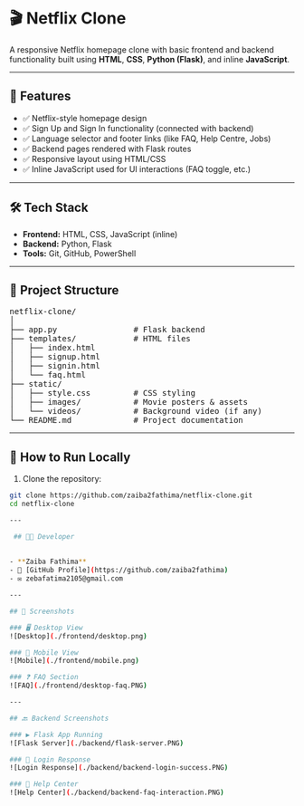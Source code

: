 # 🎬 Netflix Clone

A responsive Netflix homepage clone with basic frontend and backend functionality built using **HTML**, **CSS**, **Python (Flask)**, and inline **JavaScript**.

---

## 📌 Features

- ✅ Netflix-style homepage design
- ✅ Sign Up and Sign In functionality (connected with backend)
- ✅ Language selector and footer links (like FAQ, Help Centre, Jobs)
- ✅ Backend pages rendered with Flask routes
- ✅ Responsive layout using HTML/CSS
- ✅ Inline JavaScript used for UI interactions (FAQ toggle, etc.)

---

## 🛠️ Tech Stack

- **Frontend:** HTML, CSS, JavaScript (inline)
- **Backend:** Python, Flask
- **Tools:** Git, GitHub, PowerShell

---

## 📂 Project Structure

<pre>
netflix-clone/
│
├── app.py                # Flask backend
├── templates/            # HTML files
│   ├── index.html
│   ├── signup.html
│   ├── signin.html
│   └── faq.html
├── static/
│   ├── style.css         # CSS styling
│   ├── images/           # Movie posters & assets
│   └── videos/           # Background video (if any)
└── README.md             # Project documentation
</pre>

---

## 🚀 How to Run Locally

1. Clone the repository:

```bash
git clone https://github.com/zaiba2fathima/netflix-clone.git
cd netflix-clone

---

 ## 👩‍💻 Developer
 
 
- **Zaiba Fathima**  
- 💼 [GitHub Profile](https://github.com/zaiba2fathima)  
- ✉️ zebafatima2105@gmail.com

---

## 📱 Screenshots

### 🖥️ Desktop View
![Desktop](./frontend/desktop.png)

### 📱 Mobile View
![Mobile](./frontend/mobile.png)

### ❓ FAQ Section
![FAQ](./frontend/desktop-faq.PNG)

---

## 🔙 Backend Screenshots

### ▶️ Flask App Running
![Flask Server](./backend/flask-server.PNG)

### 🔐 Login Response
![Login Response](./backend/backend-login-success.PNG)

### 💬 Help Center
![Help Center](./backend/backend-faq-interaction.PNG)
